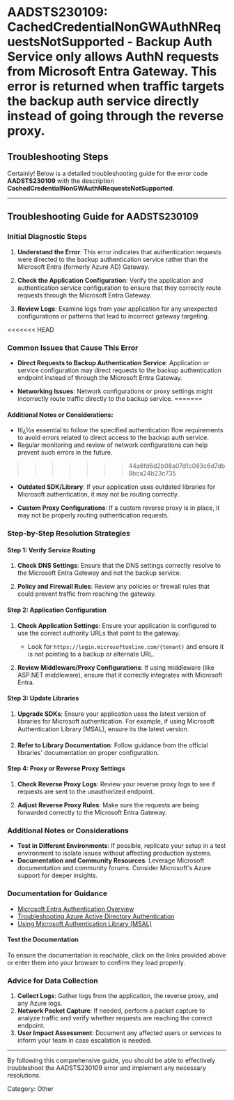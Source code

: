 # AADSTS230109: CachedCredentialNonGWAuthNRequestsNotSupported - Backup Auth Service only allows AuthN requests from Microsoft Entra Gateway. This error is returned when traffic targets the backup auth service directly instead of going through the reverse proxy.


## Troubleshooting Steps
Certainly! Below is a detailed troubleshooting guide for the error code **AADSTS230109** with the description **CachedCredentialNonGWAuthNRequestsNotSupported**.

---

## Troubleshooting Guide for AADSTS230109

### Initial Diagnostic Steps
1. **Understand the Error**: This error indicates that authentication requests were directed to the backup authentication service rather than the Microsoft Entra (formerly Azure AD) Gateway. 

2. **Check the Application Configuration**: Verify the application and authentication service configuration to ensure that they correctly route requests through the Microsoft Entra Gateway.

3. **Review Logs**: Examine logs from your application for any unexpected configurations or patterns that lead to incorrect gateway targeting.

<<<<<<< HEAD
### Common Issues that Cause This Error
- **Direct Requests to Backup Authentication Service**: Application or service configuration may direct requests to the backup authentication endpoint instead of through the Microsoft Entra Gateway.
  
- **Networking Issues**: Network configurations or proxy settings might incorrectly route traffic directly to the backup service.
=======
#### Additional Notes or Considerations:
- Itï¿½s essential to follow the specified authentication flow requirements to avoid errors related to direct access to the backup auth service.
- Regular monitoring and review of network configurations can help prevent such errors in the future.
>>>>>>> 44a6fd6d2b08a07d1c083c6d7db8bca24b23c735

- **Outdated SDK/Library**: If your application uses outdated libraries for Microsoft authentication, it may not be routing correctly.

- **Custom Proxy Configurations**: If a custom reverse proxy is in place, it may not be properly routing authentication requests.

### Step-by-Step Resolution Strategies

#### Step 1: Verify Service Routing
1. **Check DNS Settings**: Ensure that the DNS settings correctly resolve to the Microsoft Entra Gateway and not the backup service.
  
2. **Policy and Firewall Rules**: Review any policies or firewall rules that could prevent traffic from reaching the gateway.

#### Step 2: Application Configuration
1. **Check Application Settings**: Ensure your application is configured to use the correct authority URLs that point to the gateway.
   - Look for `https://login.microsoftonline.com/{tenant}` and ensure it is not pointing to a backup or alternate URL.

2. **Review Middleware/Proxy Configurations**: If using middleware (like ASP.NET middleware), ensure that it correctly integrates with Microsoft Entra.

#### Step 3: Update Libraries
1. **Upgrade SDKs**: Ensure your application uses the latest version of libraries for Microsoft authentication. For example, if using Microsoft Authentication Library (MSAL), ensure its the latest version.

2. **Refer to Library Documentation**: Follow guidance from the official libraries' documentation on proper configuration.

#### Step 4: Proxy or Reverse Proxy Settings
1. **Check Reverse Proxy Logs**: Review your reverse proxy logs to see if requests are sent to the unauthorized endpoint.

2. **Adjust Reverse Proxy Rules**: Make sure the requests are being forwarded correctly to the Microsoft Entra Gateway.

### Additional Notes or Considerations
- **Test in Different Environments**: If possible, replicate your setup in a test environment to isolate issues without affecting production systems.
- **Documentation and Community Resources**: Leverage Microsoft documentation and community forums. Consider Microsoft's Azure support for deeper insights.

### Documentation for Guidance
- [Microsoft Entra Authentication Overview](https://learn.microsoft.com/en-us/azure/active-directory/develop/authentication-scenarios)
- [Troubleshooting Azure Active Directory Authentication](https://learn.microsoft.com/en-us/azure/active-directory/develop/authentication-troubleshooting)
- [Using Microsoft Authentication Library (MSAL)](https://learn.microsoft.com/en-us/azure/active-directory/develop/msal-overview)

#### Test the Documentation
To ensure the documentation is reachable, click on the links provided above or enter them into your browser to confirm they load properly.

### Advice for Data Collection
1. **Collect Logs**: Gather logs from the application, the reverse proxy, and any Azure logs.
2. **Network Packet Capture**: If needed, perform a packet capture to analyze traffic and verify whether requests are reaching the correct endpoint.
3. **User Impact Assessment**: Document any affected users or services to inform your team in case escalation is needed.

--- 

By following this comprehensive guide, you should be able to effectively troubleshoot the AADSTS230109 error and implement any necessary resolutions.

Category: Other